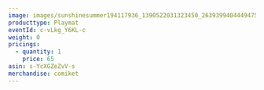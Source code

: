 ```yaml
---
image: images/sunshinesummer194117936_1390522031323450_2639399404449475407_n.jpg
producttype: Playmat
eventId: c-vLkg_Y6KL-c
weight: 0
pricings:
  - quantity: 1
    price: 65
asin: s-YcXGZeZvV-s
merchandise: comiket
---
```


